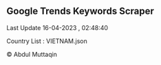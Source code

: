 

## Google Trends Keywords Scraper 
 
Last Update 16-04-2023 , 02:48:40

Country List :
VIETNAM.json



© Abdul Muttaqin 
